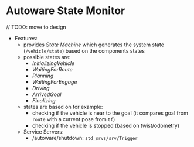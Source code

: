 # Autoware State Monitor

// TODO: move to design

- Features:
  - provides *State Machine* which generates the system state (`/vehicle/state`)
    based on the components states
  - possible states are: 
    - *InitializingVehicle*
    - *WaitingForRoute*
    - *Planning*
    - *WaitingForEngage*
    - *Driving*
    - *ArrivedGoal*
    - *Finalizing*
  - states are based on for example:
    - checking if the vehicle is near to the goal (it compares goal
      from `route` with a current pose from `tf`)
    - checking if the vehicle is stopped (based on twist/odometry)
  - Service Servers:
    - /autoware/shutdown: `std_srvs/srv/Trigger`